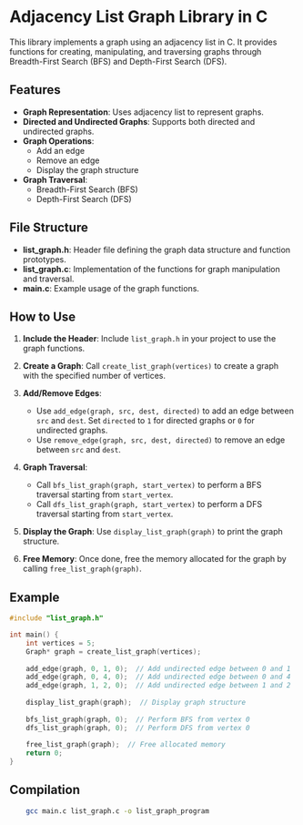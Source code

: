 # Adjacency List Graph Library in C

This library implements a graph using an adjacency list in C. It provides functions for creating, manipulating, and traversing graphs through Breadth-First Search (BFS) and Depth-First Search (DFS).

## Features

- **Graph Representation**: Uses adjacency list to represent graphs.
- **Directed and Undirected Graphs**: Supports both directed and undirected graphs.
- **Graph Operations**:
  - Add an edge
  - Remove an edge
  - Display the graph structure
- **Graph Traversal**:
  - Breadth-First Search (BFS)
  - Depth-First Search (DFS)

## File Structure

- **list_graph.h**: Header file defining the graph data structure and function prototypes.
- **list_graph.c**: Implementation of the functions for graph manipulation and traversal.
- **main.c**: Example usage of the graph functions.

## How to Use

1. **Include the Header**: Include `list_graph.h` in your project to use the graph functions.

2. **Create a Graph**: Call `create_list_graph(vertices)` to create a graph with the specified number of vertices.

3. **Add/Remove Edges**:
   - Use `add_edge(graph, src, dest, directed)` to add an edge between `src` and `dest`. Set `directed` to `1` for directed graphs or `0` for undirected graphs.
   - Use `remove_edge(graph, src, dest, directed)` to remove an edge between `src` and `dest`.

4. **Graph Traversal**:
   - Call `bfs_list_graph(graph, start_vertex)` to perform a BFS traversal starting from `start_vertex`.
   - Call `dfs_list_graph(graph, start_vertex)` to perform a DFS traversal starting from `start_vertex`.

5. **Display the Graph**: Use `display_list_graph(graph)` to print the graph structure.

6. **Free Memory**: Once done, free the memory allocated for the graph by calling `free_list_graph(graph)`.

## Example

```c
#include "list_graph.h"

int main() {
    int vertices = 5;
    Graph* graph = create_list_graph(vertices);
    
    add_edge(graph, 0, 1, 0);  // Add undirected edge between 0 and 1
    add_edge(graph, 0, 4, 0);  // Add undirected edge between 0 and 4
    add_edge(graph, 1, 2, 0);  // Add undirected edge between 1 and 2
    
    display_list_graph(graph);  // Display graph structure
    
    bfs_list_graph(graph, 0);  // Perform BFS from vertex 0
    dfs_list_graph(graph, 0);  // Perform DFS from vertex 0
    
    free_list_graph(graph);  // Free allocated memory
    return 0;
}
```

## Compilation
```bash
    gcc main.c list_graph.c -o list_graph_program
````